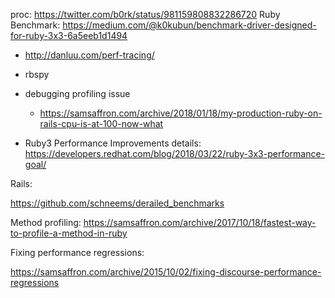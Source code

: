 
proc: https://twitter.com/b0rk/status/981159808832286720
Ruby Benchmark: https://medium.com/@k0kubun/benchmark-driver-designed-for-ruby-3x3-6a5eeb1d1494

* http://danluu.com/perf-tracing/

* rbspy
* debugging profiling issue
  * https://samsaffron.com/archive/2018/01/18/my-production-ruby-on-rails-cpu-is-at-100-now-what    

* Ruby3 Performance Improvements details: https://developers.redhat.com/blog/2018/03/22/ruby-3x3-performance-goal/

 

Rails:

https://github.com/schneems/derailed_benchmarks

Method profiling:
https://samsaffron.com/archive/2017/10/18/fastest-way-to-profile-a-method-in-ruby

Fixing performance regressions:

https://samsaffron.com/archive/2015/10/02/fixing-discourse-performance-regressions